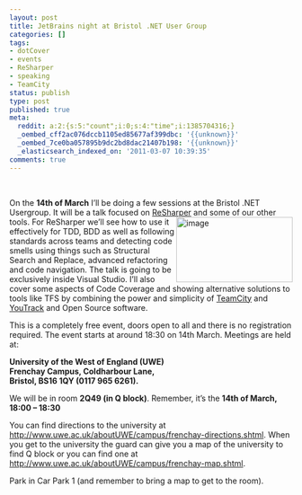 ```yaml
---
layout: post
title: JetBrains night at Bristol .NET User Group
categories: []
tags:
- dotCover
- events
- ReSharper
- speaking
- TeamCity
status: publish
type: post
published: true
meta:
  reddit: a:2:{s:5:"count";i:0;s:4:"time";i:1385704316;}
  _oembed_cff2ac076dccb1105ed85677af399dbc: '{{unknown}}'
  _oembed_7ce0ba057895b9dc2bd8dac21407b198: '{{unknown}}'
  _elasticsearch_indexed_on: '2011-03-07 10:39:35'
comments: true
---
```

<p>&nbsp;</p> <p>On the <strong>14th of March</strong> I’ll be doing a few sessions at the Bristol .NET Usergroup. It will be a talk focused on <a href="http://www.jetbrains.com/resharper">ReSharper</a> and some<a href="http://hhariri.files.wordpress.com/2011/03/image.png"><img style="border-bottom:0;border-left:0;display:inline;margin-left:0;border-top:0;margin-right:0;border-right:0;" title="image" border="0" alt="image" align="right" src="http://hhariri.files.wordpress.com/2011/03/image_thumb.png" width="207" height="116"></a> of our other tools. For ReSharper we’ll see how to use it effectively for TDD, BDD as well as following standards across teams and detecting code smells using things such as Structural Search and Replace, advanced refactoring and code navigation. The talk is going to be exclusively inside Visual Studio. I’ll also cover some aspects of Code Coverage and showing alternative solutions to tools like TFS by combining the power and simplicity of <a href="http://www.jetbrains.com/teamcity">TeamCity</a> and <a href="http://www.jetbrains.com/youtrack">YouTrack</a> and Open Source software. </p> <p>This is a completely free event, doors open to all and there is no registration required. The event starts at around 18:30 on 14th March. Meetings are held at:</p> <p><strong>University of the West of England (UWE) <br>Frenchay Campus, Coldharbour Lane, <br>Bristol, BS16 1QY (0117 965 6261). </strong></p> <p>We will be in room <strong>2Q49 (in Q block)</strong>. Remember, it’s the <strong>14th of March, 18:00 – 18:30</strong></p> <p>You can find directions to the university at <a href="http://www.uwe.ac.uk/aboutUWE/campus/frenchay-directions.shtml">http://www.uwe.ac.uk/aboutUWE/campus/frenchay-directions.shtml</a>. When you get to the university the guard can give you a map of the university to find Q block or you can find one at <a href="http://www.uwe.ac.uk/aboutUWE/campus/frenchay-map.shtml">http://www.uwe.ac.uk/aboutUWE/campus/frenchay-map.shtml</a>. </p> <p>Park in Car Park 1 (and remember to bring a map to get to the room).</p>
